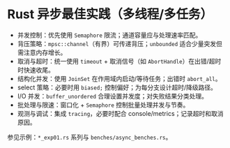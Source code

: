 # Rust 异步最佳实践（多线程/多任务）

- 并发控制：优先使用 `Semaphore` 限流；通道容量应与处理速率匹配。
- 背压策略：`mpsc::channel`（有界）可传递背压；`unbounded` 适合少量突发但需注意内存增长。
- 取消与超时：统一使用 `timeout` + 取消信号（如 `AbortHandle`）在出错/超时时快速收尾。
- 结构化并发：使用 `JoinSet` 在作用域内启动/等待任务；出错时 `abort_all`。
- select 策略：必要时用 `biased;` 控制偏好；为每分支设计超时/降级路径。
- I/O 并发：`buffer_unordered` 合理设置并发度；对失败结果分类处理。
- 批处理与限速：窗口化 + `Semaphore` 控制批量处理并发与节奏。
- 观测与调试：集成 `tracing`，必要时配合 console/metrics；记录超时和取消原因。

参见示例：`*_exp01.rs` 系列与 `benches/async_benches.rs`。
